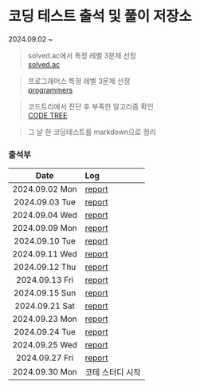 # 코딩 테스트 출석 및 풀이 저장소
2024.09.02 ~ 

> solved.ac에서 특정 레벨 3문제 선정<br>
[solved.ac](https://solved.ac/)

> 프로그래머스 특정 레벨 3문제 선정<br>
[programmers](https://school.programmers.co.kr/learn/challenges?order=acceptance_asc&page=1)

> 코드트리에서 진단 후 부족한 알고리즘 확인<br>
[CODE TREE](https://www.codetree.ai/missions)

> 그 날 한 코딩테스트를 markdown으로 정리

### 출석부
|Date|Log|
|:---:|:---|
|2024.09.02 Mon|[report](/2024/9/2/report.md)|
|2024.09.03 Tue|[report](/2024/9/3/report.md)|
|2024.09.04 Wed|[report](/2024/9/4/report.md)|
|2024.09.09 Mon|[report](/2024/9/9/report.md)|
|2024.09.10 Tue|[report](/2024/9/10/report.md)|
|2024.09.11 Wed|[report](/2024/9/11/report.md)|
|2024.09.12 Thu|[report](/2024/9/12/report.md)|
|2024.09.13 Fri|[report](/2024/9/13/report.md)|
|2024.09.15 Sun|[report](/2024/9/15/report.md)|
|2024.09.21 Sat|[report](/2024/9/21/report.md)|
|2024.09.23 Mon|[report](/2024/9/23/report.md)|
|2024.09.24 Tue|[report](/2024/9/24/report.md)|
|2024.09.25 Wed|[report](/2024/9/25/report.md)|
|2024.09.27 Fri|[report](/2024/9/27/report.md)|
|2024.09.30 Mon| 코테 스터디 시작 |